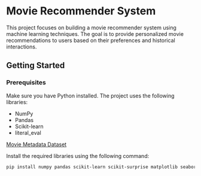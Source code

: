 # Movie Recommender System

This project focuses on building a movie recommender system using machine learning techniques. The goal is to provide personalized movie recommendations to users based on their preferences and historical interactions.

## Getting Started

### Prerequisites

Make sure you have Python installed. The project uses the following libraries:

- NumPy
- Pandas
- Scikit-learn
- literal_eval

[Movie Metadata Dataset](https://www.kaggle.com/datasets/mayabock/movies-metadata)

Install the required libraries using the following command:

```bash
pip install numpy pandas scikit-learn scikit-surprise matplotlib seaborn
